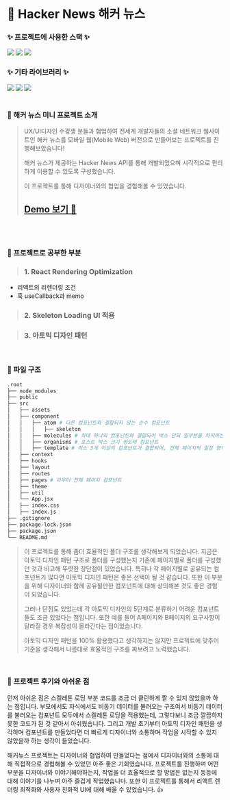 # 📰 Hacker News 해커 뉴스

### ✨ 프로젝트에 사용한 스택 ✨

<div>
  <img src="https://img.shields.io/badge/React-61DAFB?style=for-the-badge&logo=React&logoColor=black">
  <img src="https://img.shields.io/badge/React Router Dom-CA4245?style=for-the-badge&logo=React Router&logoColor=white">
  <img src="https://img.shields.io/badge/git-F05032?style=for-the-badge&logo=git&logoColor=white">
</div>

### ✨ 기타 라이브러리 ✨

<div>
  <img src="https://img.shields.io/badge/styled component-DB7093?style=for-the-badge&logo=styled-component">
  <img src="https://img.shields.io/badge/swiper-6332F6&?style=for-the-badge&logo=swiper&logoColor=white">
  <img src="https://img.shields.io/badge/axios-5A29E4?style=for-the-badge&logo=axios&logoColor=white">
</div>

<br/>

### 📍 해커 뉴스 미니 프로젝트 소개

> UX/UI디자인 수강생 분들과 협업하여 전세계 개발자들의 소셜 네트워크 웹사이트인 해커 뉴스를 모바일 웹(Mobile Web) 버전으로 만들어보는 프로젝트를 진행해보았습니다!
>
> 해커 뉴스가 제공하는 Hacker News API를 통해 개발되었으며 시각적으로 편리하게 이용할 수 있도록 구성했습니다.
>
> 이 프로젝트를 통해 디자이너와의 협업을 경험해볼 수 있었습니다.
>
> ## [Demo 보기 👀](https://hacker-news-mini-project.vercel.app/)

<br/>

<br/>

### 📍 프로젝트로 공부한 부분

> ### 1. React Rendering Optimization

- 리액트의 리렌더링 조건
- 훅 useCallback과 memo

> ### 2. Skeleton Loading UI 적용

> ### 3. 아토믹 디자인 패턴

<br/>

### 📍 파일 구조

```bash
.root
├── node_modules
├── public
├── src
│   ├── assets
│   ├── component
│   │   ├── atom # 다른 컴포넌트와 결합되지 않는 순수 컴포넌트
│   │   │   ├── skeleton
│   │   ├── molecules # 최대 하나의 컴포넌트와 결합되어 박스 안의 일부분을 차지하는 컴포넌트
│   │   ├── organisms # 포스트 박스 크기 정도의 컴포넌트
│   │   ├── template # 최소 3개 이상의 컴포넌트가 결합되어, 전체 페이지의 일정 영역을 차지하는 컴포넌트
│   ├── context
│   ├── hooks
│   ├── layout
│   ├── routes
│   ├── pages # 라우터 전체 페이지 컴포넌트
│   ├── theme
│   ├── util
│   └── App.jsx
│   ├── index.css
│   ├── index.js
├── .gitignore
├── package-lock.json
├── package.json
└── README.md
```

> 이 프로젝트를 통해 좀더 효율적인 폴더 구조롤 생각해보게 되었습니다. 지금은 아토믹 디자인 패턴 구조로 폴더를 구성했는지 기존에 페이지별로 폴더를 구성했던 것과 비교해 뚜렷한 장단점이 있었습니다. 특히나 각 페이지별로 공유되는 컴포넌트가 많다면 아토믹 디자인 패턴은 좋은 선택이 될 것 같습니다. 또한 이 부분을 위해 디자이너와 함께 공유될만한 컴포넌트에 대해 상의해본 것도 좋은 경험이 되었습니다.
>
> 그러나 단점도 있었는데 각 아토믹 디자인의 5단계로 분류하기 어려운 컴포넌트들도 조금 있었다는 점입니다. 또한 예를 들어 A페이지와 B페이지의 요구사항이 달라질 경우 복잡성이 올라간다는 점이었습니다.
>
> 아토믹 디자인 패턴을 100% 활용했다고 생각하지는 않지만 프로젝트에 맞추어 기준을 생각해서 나름대로 효율적인 구조를 짜보려고 노력했습니다.

<br/>

### 📍 프로젝트 후기와 아쉬운 점

먼저 아쉬운 점은 스켈레톤 로딩 부분 코드를 조금 더 클린하게 짤 수 있지 않았을까 하는 점입니다. 부모에서도 자식에서도 비동기 데이터를 불러오는 구조여서 비동기 데이터를 불러오는 컴포넌트 모두에서 스켈레톤 로딩을 적용했는데, 그렇다보니 조금 깔끔하지 못한 코드가 된 것 같아서 아쉬웠습니다. 그리고 개발 초기부터 아토믹 디자인 패턴을 생각하며 컴포넌트를 만들었다면 더 빠르게 디자이너와 소통하며 작업을 시작할 수 있지 않았을까 하는 생각이 들었습니다.

해커뉴스 프로젝트는 디자이너와 협업하여 만들었다는 점에서 디자이너와의 소통에 대해 직접적으로 경헙해볼 수 있었던 아주 좋은 기회였습니다. 프로젝트를 진행하며 어떤 부분을 디자이너와 이야기해야하는지, 작업을 더 효율적으로 할 방법은 없는지 등등에 대해 이야기를 나누며 아주 즐겁게 작업했습니다. 또한 이 프로젝트를 통해서 리액트 렌더링 최적화와 사용자 친화적 UI에 대해 배울 수 있었습니다. 👍
